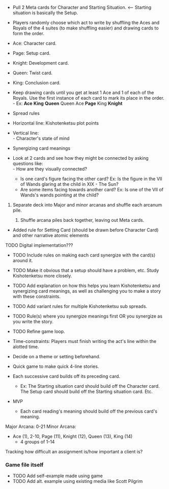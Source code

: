 -   Pull 2 Meta cards for Character and Starting Situation.   <-- Starting situation is basically the Setup.

-   Players randomly choose which act to write by shuffling the Aces and Royals of the 4 suites (to make shuffling easier) and drawing cards to form the order.  
  -   Ace: Character card.  
  -   Page: Setup card.  
  -   Knight: Development card.  
  -   Queen: Twist card.  
  -   King: Conclusion card.  
  -   Keep drawing cards until you get at least 1 Ace and 1 of each of the Royals. Use the first instance of each card to mark its place in the order.  
    -   Ex: **Ace** **King** **Queen** Queen Ace **Page** King **Knight**  

-   Spread rules  
  -   Horizontal line: Kishotenketsu plot points  
  -   Vertical line:   
    -   Character's state of mind  

-   Synergizing card meanings  
  -   Look at 2 cards and see how they might be connected by asking questions like:  
    -   How are they visually connected?   
      -   Is one card's figure facing the other card? Ex: Is the figure in the VII of Wands glaring at the child in XIX - The Sun?  
      -   Are some items facing towards another card? Ex: Is one of the VII of Wands's wands pointing at the child?  

   1. Separate deck into Major and minor arcanas and shuffle each arcanum pile.

      1. Shuffle arcana piles back together, leaving out Meta cards.


- Added rule for Setting Card (should be drawn before Character Card) and other narrative atomic elements

TODO Digital implementation???

-   TODO Include rules on making each card synergize with the card(s) around it.  
-   TODO Make it obvious that a setup should have a problem, etc. Study Kishotenketsu more closely.  
-   TODO Add explanation on how this helps you learn Kishotenketsu and synergizing card meanings, as well as challenging you to make a story with these constraints.  
-   TODO Add variant rules for multiple Kishotenketsu sub spreads.  
-   TODO Rule(s) where you synergize meanings first OR you synergize as you write the story.  
-   TODO Refine game loop.  

- Time-constraints: Players must finish writing the act's line within the alotted time.
- Decide on a theme or setting beforehand.
- Quick game to make quick 4-line stories.

- Each successive card builds off its preceding card.
  - Ex: The Starting situation card should build off the Character card. The Setup card should build off the Starting situation card. Etc.


- MVP
  - Each card reading's meaning should build off the previous card's meaning. 

Major Arcana: 0-21
Minor Arcana:
- Ace (1), 2-10, Page (11), Knight (12), Queen (13), King (14)
  - 4 groups of 1-14


Tracking how difficult an assignment is/how important a client is?

### Game file itself
- TODO Add self-example made using game
- TODO Add alt. example using existing media like Scott Pilgrim